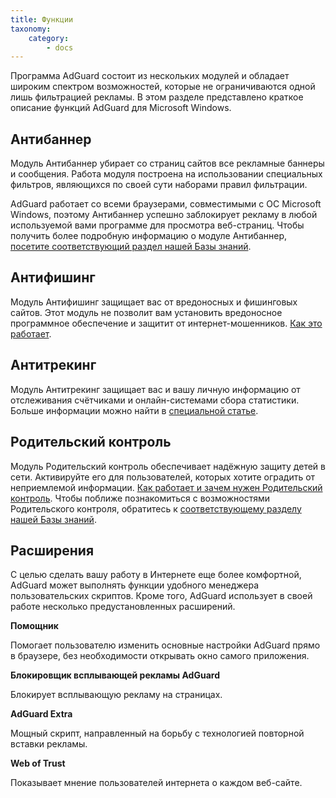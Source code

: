 ```yaml
---
title: Функции
taxonomy:
    category:
        - docs
---
```


Программа AdGuard состоит из нескольких модулей и обладает широким спектром возможностей, которые не ограничиваются одной лишь фильтрацией рекламы. В этом разделе представлено краткое описание функций AdGuard для Microsoft Windows.

## Антибаннер ##

Модуль Антибаннер убирает со страниц сайтов все рекламные баннеры и сообщения. Работа модуля построена на использовании специальных фильтров, являющихся по своей сути наборами правил фильтрации.

AdGuard работает со всеми браузерами, совместимыми с ОС Microsoft Windows, поэтому Антибаннер успешно заблокирует рекламу в любой используемой вами программе для просмотра веб-страниц. Чтобы получить более подробную информацию о модуле Антибаннер, [посетите соответствующий раздел нашей Базы знаний](http://kb.adguard.com/ru/windows/features/ad-blocker).

## Антифишинг ##

Модуль Антифишинг защищает вас от вредоносных и фишинговых сайтов. Этот модуль не позволит вам установить вредоносное программное обеспечение и защитит от интернет-мошенников. [Как это работает](https://adguard.com/ru/how-malware-blocked.html).

## Антитрекинг ##

Модуль Антитрекинг защищает вас и вашу личную информацию от отслеживания счётчиками и онлайн-системами сбора статистики. Больше информации можно найти в [специальной статье](https://kb.adguard.com/ru/general/stealth-mode).

## Родительский контроль ##

Модуль Родительский контроль обеспечивает надёжную защиту детей в сети. Активируйте его для пользователей, которых хотите оградить от неприемлемой информации. [Как работает и зачем нужен Родительский контроль](https://adguard.com/ru/adguard-parental-control.html). Чтобы поближе познакомиться с возможностями Родительского контроля, обратитесь к [соответствующему разделу нашей Базы знаний](http://kb.adguard.com/ru/windows/features/parental-control).

## Расширения ##

С целью сделать вашу работу в Интернете еще более комфортной, AdGuard может выполнять функции удобного менеджера пользовательских скриптов. Кроме того, AdGuard использует в своей работе несколько предустановленных расширений. 

**Помощник**

Помогает пользователю изменить основные настройки AdGuard прямо в браузере, без необходимости открывать окно самого приложения.

**Блокировщик всплывающей рекламы AdGuard**

Блокирует всплывающую рекламу на страницах.

**AdGuard Extra**

Мощный скрипт, направленный на борьбу с технологией повторной вставки рекламы.

**Web of Trust**

Показывает мнение пользователей интернета о каждом веб-сайте.




